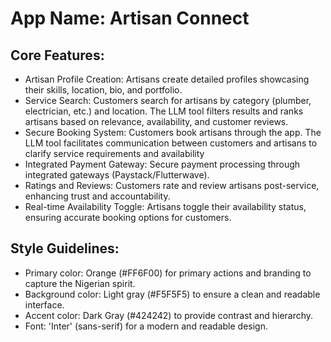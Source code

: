 # **App Name**: Artisan Connect

## Core Features:

- Artisan Profile Creation: Artisans create detailed profiles showcasing their skills, location, bio, and portfolio.
- Service Search: Customers search for artisans by category (plumber, electrician, etc.) and location. The LLM tool filters results and ranks artisans based on relevance, availability, and customer reviews.
- Secure Booking System: Customers book artisans through the app. The LLM tool facilitates communication between customers and artisans to clarify service requirements and availability
- Integrated Payment Gateway: Secure payment processing through integrated gateways (Paystack/Flutterwave).
- Ratings and Reviews: Customers rate and review artisans post-service, enhancing trust and accountability.
- Real-time Availability Toggle: Artisans toggle their availability status, ensuring accurate booking options for customers.

## Style Guidelines:

- Primary color: Orange (#FF6F00) for primary actions and branding to capture the Nigerian spirit.
- Background color: Light gray (#F5F5F5) to ensure a clean and readable interface. 
- Accent color: Dark Gray (#424242) to provide contrast and hierarchy. 
- Font: 'Inter' (sans-serif) for a modern and readable design.